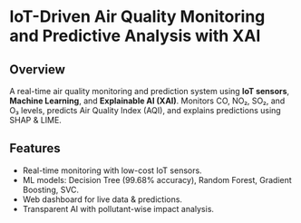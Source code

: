 # IoT-Driven Air Quality Monitoring and Predictive Analysis with XAI

##  Overview
A real-time air quality monitoring and prediction system using **IoT sensors**, **Machine Learning**, and **Explainable AI (XAI)**. Monitors CO, NO₂, SO₂, and O₃ levels, predicts Air Quality Index (AQI), and explains predictions using SHAP & LIME.
##  Features
- Real-time monitoring with low-cost IoT sensors.
- ML models: Decision Tree (99.68% accuracy), Random Forest, Gradient Boosting, SVC.
- Web dashboard for live data & predictions.
- Transparent AI with pollutant-wise impact analysis.
